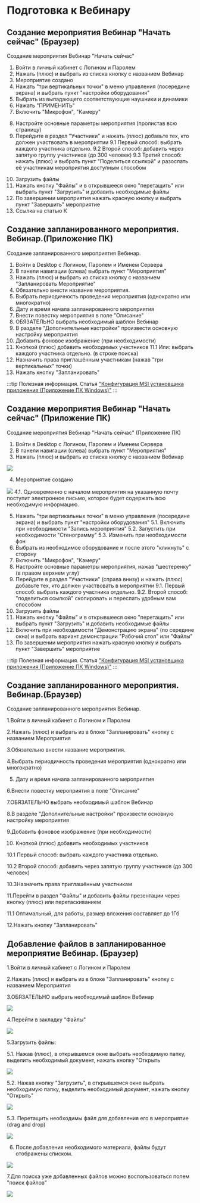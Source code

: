 # Подготовка к Вебинару

## Создание мероприятия Вебинар "Начать сейчас" (Браузер)

Создание мероприятия Вебинар "Начать сейчас"

1. Войти в личный кабинет с Логином и Паролем
2. Нажать (плюс) и выбрать из списка кнопку с названием Вебинар
3. Мероприятие создано
4. Нажать "три вертикальных точки" в меню управления (посередине экрана) и выбрать пункт "настройки оборудования"
5. Выбрать из выпадающего соответствующие наушники и динамики
6. Нажать "ПРИМЕНИТЬ"
7. Включить "Микрофон", "Камеру"

<!-- TODO: добавить видео  -->

8. Настройте основные параметры мероприятия (пролистав всю страницу)
9. Перейдите в раздел "Участники" и нажать (плюс) добавьте тех, кто должен участвовать в мероприятии
   9.1 Первый способ: выбрать каждого участника отдельно.
   9.2 Второй способ: добавить через запятую группу участников (до 300 человек)
   9.3 Третий способ: нажать (плюс) и выбрать пункт "Поделиться ссылкой" и разослать её участникам мероприятия доступным способом

<!-- TODO: добавить видео  -->

10. Загрузить файлы
11. Нажать кнопку "Файлы" и в открывшееся окно "перетащить" или выбрать пункт "Загрузить" и добавить необходимые файлы
12. По завершении мероприятия нажать красную кнопку и выбрать пункт "Завершить" мероприятие
13. Ссылка на статью К

## Создание запланированного мероприятия. Вебинар.(Приложение ПК)

Создание запланированного мероприятия Вебинар.

1. Войти в Desktop с Логином, Паролем и Именем Сервера
2. В панели навигации (слева) выбрать пункт "Мероприятия"
3. Нажать (плюс) и выбрать из списка кнопку с названием "Запланировать Мероприятие"
4. Обязательно внести название мероприятия.
5. Выбрать периодичность проведения мероприятия (однократно или многократно)
6. Дату и время начала запланированного мероприятия
7. Внести повестку мероприятия в поле "Описание"
8. ОБЯЗАТЕЛЬНО выбрать необходимый шаблон Вебинар
9. В разделе "Дополнительные настройки" произвести основную настройку мероприятия
10. Добавить фоновое изображение (при необходимости)
11. Кнопкой (плюс) добавить необходимых участников
    11.1 Или: выбрать каждого участника отдельно. (в строке поиска)
12. Назначить права приглашённым участникам (нажав "три вертикальных" точки)
13. Нажать кнопку "Запланировать"

<!-- TODO: вставить видео -->

:::tip Полезная информация.
Статья ["Конфигурация MSI установщика приложения (Приложение ПК Windows)"]()
:::

## Создание мероприятия Вебинар "Начать сейчас" (Приложение ПК)

Создание мероприятия Вебинар "Начать сейчас" (Приложение ПК)

1. Войти в Desktop с Логином, Паролем и Именем Сервера
2. В панели навигации (слева) выбрать пункт "Мероприятия"
3. Нажать (плюс) и выбрать из списка кнопку с названием Вебинар

![](../img/image.png)

4. Мероприятие создано

![](../img/BK9image.png)
4.1. Одновременно с началом мероприятия на указанную почту поступит электронное письмо, которое будет содержать всю необходимую информацию.

5. Нажать "три вертикальных точки" в меню управления (посередине экрана) и выбрать пункт "настройки оборудования"
   5.1. Включить при необходимости "Запись мероприятия"
   5.2. Запустить при необходимости "Стенограмму"
   5.3. Изменить при необходимости фон
6. Выбрать из необходимое оборудование и после этого "кликнуть" с сторону
7. Включить "Микрофон", "Камеру"
8. Настройте основные параметры мероприятия, нажав "шестеренку" (в правом верхнем углу)
9. Перейдите в раздел "Участники" (справа внизу) и нажать (плюс) добавьте тех, кто должен участвовать в мероприятии
   9.1. Первый способ: выбрать каждого участника отдельно.
   9.2. Второй способ: "поделиться ссылкой" скопировать и переслать удобным вам способом
10. Загрузить файлы
11. Нажать кнопку "Файлы" и в открывшееся окно "перетащить" или выбрать пункт "Загрузить" и добавить необходимые файлы
12. Включить при необходимости "Демонстрацию экрана" (по середине окна) и выбрать вариант демонстрации "Рабочий стол" или "Файлы"
13. По завершении мероприятия нажать красную кнопку и выбрать пункт "Завершить" мероприятие

<!-- TODO: вставить видео -->

:::tip Полезная информация.
Статья ["Конфигурация MSI установщика приложения (Приложение ПК Windows)"]()
:::

## Создание запланированного мероприятия. Вебинар.(Браузер)

Создание запланированного мероприятия Вебинар.

1.Войти в личный кабинет с Логином и Паролем

2.Нажать (плюс) и выбрать из в блоке "Запланировать" кнопку с названием Мероприятия

3.Обязательно внести название мероприятия.

4.Выбрать периодичность проведения мероприятия (однократно или многократно)

5. Дату и время начала запланированного мероприятия

<!-- TODO: вставить видео -->

6.Внести повестку мероприятия в поле "Описание"

7.ОБЯЗАТЕЛЬНО выбрать необходимый шаблон Вебинар

8.В разделе "Дополнительные настройки" произвести основную настройку мероприятия

9.Добавить фоновое изображение (при необходимости)

<!-- TODO: вставить видео -->

10. Кнопкой (плюс) добавить необходимых участников

10.1 Первый способ: выбрать каждого участника отдельно.

10.2 Второй способ: добавить через запятую группу участников (до 300 человек)

10.3Назначить права приглашённым участникам

11.Перейти в раздел "Файлы" и добавить файлы презентации через кнопку (плюс) или перетаскиванием

11.1 Оптимальный, для работы, размер вложения составляет до 1Гб

12.Нажать кнопку "Запланировать"

<!-- TODO: вставить видео -->

## Добавление файлов в запланированное мероприятие Вебинар. (Браузер)

1.Войти в личный кабинет с Логином и Паролем

2.Нажать (плюс) и выбрать из в блоке "Запланировать" кнопку с названием Мероприятия

3.ОБЯЗАТЕЛЬНО выбрать необходимый шаблон Вебинар

![](../img/nuzimage.png)

4.Перейти в закладку "Файлы"

![](../img/gKaimage.png)

5.Загрузить файлы:

5.1. Нажав (плюс), в открывшемся окне выбрать необходимую папку, выделить необходимый документ, нажать кнопку "Открыть

![](../img/0QXimage.png)

5.2. Нажав кнопку "Загрузить", в открывшемся окне выбрать необходимую папку, выделить необходимый документ, нажать кнопку "Открыть"

![](../img/EdQimage.png)

5.3. Перетащить необходимы файл для добавления его в мероприятие (drag and drop)

![](../img/hRlimage.png)

6. После добавления необходимого материала, файлы будут отображены списком.

![](../img/ZWrimage.png)

7.Для поиска уже добавленных файлов можно воспользоваться полем "поиск файлов"

![](../img/WzDimage.png)
